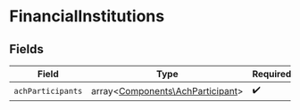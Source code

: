 # FinancialInstitutions


## Fields

| Field                                                                         | Type                                                                          | Required                                                                      | Description                                                                   |
| ----------------------------------------------------------------------------- | ----------------------------------------------------------------------------- | ----------------------------------------------------------------------------- | ----------------------------------------------------------------------------- |
| `achParticipants`                                                             | array<[Components\AchParticipant](../../Models/Components/AchParticipant.md)> | :heavy_check_mark:                                                            | N/A                                                                           |